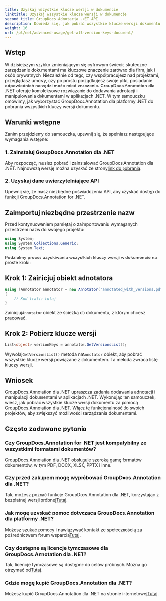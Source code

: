 ```yaml
---
title: Uzyskaj wszystkie klucze wersji w dokumencie
linktitle: Uzyskaj wszystkie klucze wersji w dokumencie
second_title: GroupDocs.Adnotacja .NET API
description: Dowiedz się, jak pobrać wszystkie klucze wersji dokumentu za pomocą GroupDocs.Annotation dla .NET. Zwiększ swoje możliwości zarządzania dokumentami dzięki temu kompleksowemu rozwiązaniu.
weight: 16
url: /pl/net/advanced-usage/get-all-version-keys-document/
---
```

## Wstęp
W dzisiejszym szybko zmieniającym się cyfrowym świecie skuteczne zarządzanie dokumentami ma kluczowe znaczenie zarówno dla firm, jak i osób prywatnych. Niezależnie od tego, czy współpracujesz nad projektami, przeglądasz umowy, czy po prostu porządkujesz swoje pliki, posiadanie odpowiednich narzędzi może mieć znaczenie. GroupDocs.Annotation dla .NET oferuje kompleksowe rozwiązanie do dodawania adnotacji i manipulowania dokumentami w aplikacjach .NET. W tym samouczku omówimy, jak wykorzystać GroupDocs.Annotation dla platformy .NET do pobrania wszystkich kluczy wersji dokumentu.
## Warunki wstępne
Zanim przejdziemy do samouczka, upewnij się, że spełniasz następujące wymagania wstępne:
### 1. Zainstaluj GroupDocs.Annotation dla .NET
 Aby rozpocząć, musisz pobrać i zainstalować GroupDocs.Annotation dla .NET. Najnowszą wersję można uzyskać ze strony[link do pobrania](https://releases.groupdocs.com/annotation/net/).
### 2. Uzyskaj dane uwierzytelniające API
Upewnij się, że masz niezbędne poświadczenia API, aby uzyskać dostęp do funkcji GroupDocs.Annotation for .NET.

## Zaimportuj niezbędne przestrzenie nazw
Przed kontynuowaniem pamiętaj o zaimportowaniu wymaganych przestrzeni nazw do swojego projektu:
```csharp
using System;
using System.Collections.Generic;
using System.Text;
```

Podzielmy proces uzyskiwania wszystkich kluczy wersji w dokumencie na proste kroki:
## Krok 1: Zainicjuj obiekt adnotatora
```csharp
using (Annotator annotator = new Annotator("annotated_with_versions.pdf"))
{
    // Kod trafia tutaj
}
```
 Zainicjuj`Annotator` obiekt ze ścieżką do dokumentu, z którym chcesz pracować.
## Krok 2: Pobierz klucze wersji
```csharp
List<object> versionKeys = annotator.GetVersionsList();
```
 Wywołaj`GetVersionsList()` metoda na`Annotator` obiekt, aby pobrać wszystkie klucze wersji powiązane z dokumentem. Ta metoda zwraca listę kluczy wersji.

## Wniosek
GroupDocs.Annotation dla .NET upraszcza zadania dodawania adnotacji i manipulacji dokumentami w aplikacjach .NET. Wykonując ten samouczek, wiesz, jak pobrać wszystkie klucze wersji dokumentu za pomocą GroupDocs.Annotation dla .NET. Włącz tę funkcjonalność do swoich projektów, aby zwiększyć możliwości zarządzania dokumentami.
## Często zadawane pytania
### Czy GroupDocs.Annotation for .NET jest kompatybilny ze wszystkimi formatami dokumentów?
GroupDocs.Annotation dla .NET obsługuje szeroką gamę formatów dokumentów, w tym PDF, DOCX, XLSX, PPTX i inne.
### Czy przed zakupem mogę wypróbować GroupDocs.Annotation dla .NET?
 Tak, możesz poznać funkcje GroupDocs.Annotation dla .NET, korzystając z bezpłatnej wersji próbnej[Tutaj](https://releases.groupdocs.com/).
### Jak mogę uzyskać pomoc dotyczącą GroupDocs.Annotation dla platformy .NET?
 Możesz szukać pomocy i nawiązywać kontakt ze społecznością za pośrednictwem forum wsparcia[Tutaj](https://forum.groupdocs.com/c/annotation/10).
### Czy dostępne są licencje tymczasowe dla GroupDocs.Annotation dla .NET?
 Tak, licencje tymczasowe są dostępne do celów próbnych. Można go otrzymać od[Tutaj](https://purchase.groupdocs.com/temporary-license/).
### Gdzie mogę kupić GroupDocs.Annotation dla .NET?
 Możesz kupić GroupDocs.Annotation dla .NET na stronie internetowej[Tutaj](https://purchase.groupdocs.com/buy).